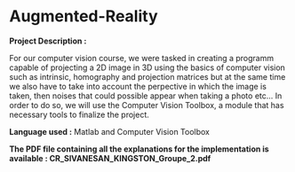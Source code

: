 # Augmented-Reality

**Project Description :**  

For our computer vision course, we were tasked in creating a programm capable of projecting a 2D image in 3D using the basics of computer vision such as intrinsic, homography and projection matrices but at the same time we also have to take into account the perpective in which the image is taken, then noises that could possible appear when taking a photo etc... In order to do so, we will use the Computer Vision Toolbox, a module that has necessary tools to finalize the project.  

**Language used :** Matlab and Computer Vision Toolbox  

**The PDF file containing all the explanations for the implementation is available : CR_SIVANESAN_KINGSTON_Groupe_2.pdf**
